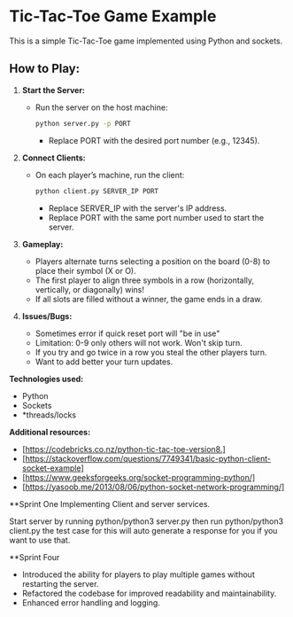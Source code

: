 # Tic-Tac-Toe Game Example

This is a simple Tic-Tac-Toe game implemented using Python and sockets.

## **How to Play:**

1. **Start the Server:**
   - Run the server on the host machine:
     ```bash
     python server.py -p PORT
     ```
     - Replace PORT with the desired port number (e.g., 12345).

2. **Connect Clients:**
   - On each player’s machine, run the client:
     ```bash
     python client.py SERVER_IP PORT
     ```
     - Replace SERVER_IP with the server's IP address.
     - Replace PORT with the same port number used to start the server.

3. **Gameplay:**
   - Players alternate turns selecting a position on the board (0-8) to place their symbol (X or O).
   - The first player to align three symbols in a row (horizontally, vertically, or diagonally) wins!
   - If all slots are filled without a winner, the game ends in a draw.

4. **Issues/Bugs:**
   - Sometimes error if quick reset port will "be in use"
   - Limitation: 0-9 only others will not work. Won't skip turn.
   - If you try and go twice in a row you steal the other players turn.
   - Want to add better your turn updates.

**Technologies used:**
* Python
* Sockets
* *threads/locks

**Additional resources:**
* [https://codebricks.co.nz/python-tic-tac-toe-version8.]
* [https://stackoverflow.com/questions/7749341/basic-python-client-socket-example]
* [https://www.geeksforgeeks.org/socket-programming-python/]
* [https://yasoob.me/2013/08/06/python-socket-network-programming/]


**Sprint One
Implementing Client and server services.

Start server by running python/python3 server.py then run python/python3 client.py the test case for this will auto generate a response for you if you want to use that.

**Sprint Four
- Introduced the ability for players to play multiple games without restarting the server.
- Refactored the codebase for improved readability and maintainability.
- Enhanced error handling and logging.
